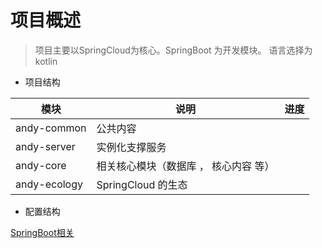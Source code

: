 # 项目概述

> 项目主要以SpringCloud为核心。SpringBoot 为开发模块。 语言选择为 kotlin 




* 项目结构

|模块|说明|进度|
| ----|  ----|  -----|
|andy-common|公共内容||
|andy-server|实例化支撑服务||
|andy-core|相关核心模块（数据库 ， 核心内容 等）|||
|andy-ecology|SpringCloud 的生态|||

* 配置结构

[SpringBoot相关](https://projects.spring.io/spring-data/)